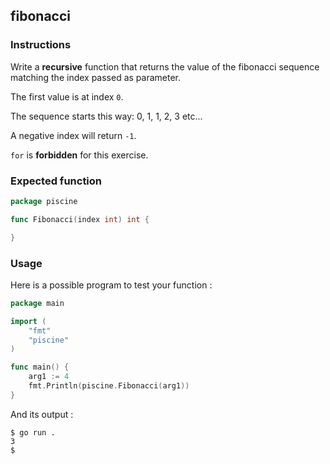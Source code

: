 ## fibonacci

### Instructions

Write a **recursive** function that returns the value of the fibonacci sequence matching the index passed as parameter.

The first value is at index `0`.

The sequence starts this way: 0, 1, 1, 2, 3 etc...

A negative index will return `-1`.

`for` is **forbidden** for this exercise.

### Expected function

```go
package piscine

func Fibonacci(index int) int {

}
```

### Usage

Here is a possible program to test your function :

```go
package main

import (
	"fmt"
	"piscine"
)

func main() {
	arg1 := 4
	fmt.Println(piscine.Fibonacci(arg1))
}
```

And its output :

```console
$ go run .
3
$
```
